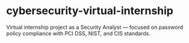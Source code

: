 # cybersecurity-virtual-internship
Virtual internship project as a Security Analyst — focused on password policy compliance with PCI DSS, NIST, and CIS standards.
